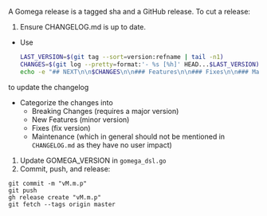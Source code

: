 A Gomega release is a tagged sha and a GitHub release.  To cut a release:

1. Ensure CHANGELOG.md is up to date.
  - Use 
    ```bash
    LAST_VERSION=$(git tag --sort=version:refname | tail -n1)
    CHANGES=$(git log --pretty=format:'- %s [%h]' HEAD...$LAST_VERSION)
    echo -e "## NEXT\n\n$CHANGES\n\n### Features\n\n### Fixes\n\n### Maintenance\n\n$(cat CHANGELOG.md)" > CHANGELOG.md
    ```
   to update the changelog
  - Categorize the changes into
    - Breaking Changes (requires a major version)
    - New Features (minor version)
    - Fixes (fix version)
    - Maintenance (which in general should not be mentioned in `CHANGELOG.md` as they have no user impact)
1. Update GOMEGA_VERSION in `gomega_dsl.go`
1. Commit, push, and release:
  ```
  git commit -m "vM.m.p"
  git push
  gh release create "vM.m.p"
  git fetch --tags origin master
  ```